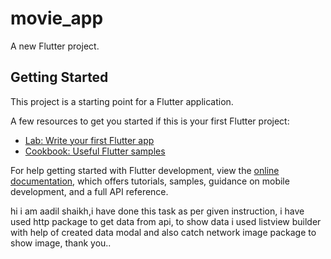 # movie_app

A new Flutter project.

## Getting Started

This project is a starting point for a Flutter application.

A few resources to get you started if this is your first Flutter project:

- [Lab: Write your first Flutter app](https://docs.flutter.dev/get-started/codelab)
- [Cookbook: Useful Flutter samples](https://docs.flutter.dev/cookbook)

For help getting started with Flutter development, view the
[online documentation](https://docs.flutter.dev/), which offers tutorials,
samples, guidance on mobile development, and a full API reference.


hi i am aadil shaikh,i have done this task as per given instruction,
i have used http package to get data from api, to show data i used listview builder with help of created data modal and also catch network image package to show image,
thank you..
